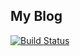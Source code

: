 ## My Blog
[![Build
Status](https://travis-ci.org/jtslear/jtslear.github.io.svg?branch=master)](https://travis-ci.org/jtslear/jtslear.github.io)

